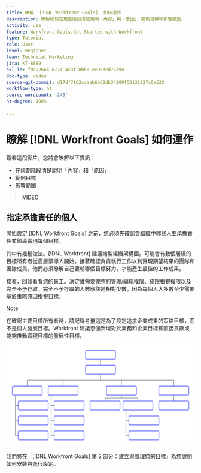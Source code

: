 ```yaml
---
title: 瞭解  [!DNL Workfront Goals]  如何運作
description: 瞭解如何在規劃階段清楚說明「內容」與「原因」、範例目標和影響範圍。
activity: use
feature: Workfront Goals,Get Started with Workfront
type: Tutorial
role: User
level: Beginner
team: Technical Marketing
jira: KT-8889
exl-id: fda92664-6774-4c3f-8bb8-ee95ded77a98
doc-type: video
source-git-commit: d17df7162ccaab6b62db34209f50131927c0a532
workflow-type: ht
source-wordcount: '245'
ht-degree: 100%

---
```


# 瞭解 [!DNL Workfront Goals] 如何運作

觀看這段影片，您將會瞭解以下資訊：

* 在規劃階段清楚說明「內容」和「原因」
* 範例目標
* 影響範圍

>[!VIDEO](https://video.tv.adobe.com/v/335183/?quality=12&learn=on&enablevpops)

## 指定承擔責任的個人

開始設定 [!DNL Workfront Goals] 之前，您必須先確認貴組織中哪些人要承擔責任並領導實現每個目標。

其中有幾種做法。[!DNL Workfront] 建議繪製組織架構圖。可能會有數個層級的目標所有者從高層領導人開始，接著確認負責執行工作以利實現期望結果的團隊和團隊成員。他們必須瞭解自己要朝哪個目標努力，才能產生最佳的工作成果。

接著，回頭看看您的員工。決定誰需要完整的管理/編輯權限、僅限檢視權限以及完全不予存取。完全不予存取的人數應該是相對少數，因為每個人大多數至少需要基於策略原因檢視目標。

>[!NOTE]
>
>在確認主要目標所有者時，請記得考量這是為了設定追求企業成果的策略目標，而不是個人發展目標。Workfront 建議您僅新增對於業務和企業目標有直接貢獻或能夠推動實現目標的發展性目標。

![空白組織架構圖](assets/01-workfront-goals-blank-org-chart.png)

我們將在「[!DNL Workfront Goals] 第 2 部分：建立與管理您的目標」為您說明如何安裝與進行設定。

<!--
URL for part 2 reference above
-->
